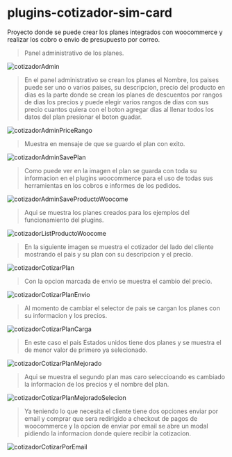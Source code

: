 # plugins-cotizador-sim-card
Proyecto donde se puede crear los planes integrados con woocommerce y realizar los cobro o envio de presupuesto por correo.



>Panel administrativo de los planes.

![cotizadorAdmin](https://user-images.githubusercontent.com/36554510/233823381-12237179-b1c2-4cd3-90a7-74f6de23de97.jpg)



>En el panel administrativo se crean los planes el Nombre, los paises puede ser uno o varios paises, su descripcion, precio del producto en dias es la parte donde se crean los planes de descuentos por rangos de dias los precios y puede elegir varios rangos de dias con sus precio cuantos quiera con el boton agregar dias al llenar todos los datos del plan presionar el boton guadar.

![cotizadorAdminPriceRango](https://user-images.githubusercontent.com/36554510/233823383-779aa44d-bae3-41f1-9e68-5445d6a330df.jpg)



>Muestra en mensaje de que se guardo el plan con exito.

![cotizadorAdminSavePlan](https://user-images.githubusercontent.com/36554510/233823386-365388da-85a1-44f4-916c-1ded958eb5ca.jpg)



>Como puede ver en la imagen el plan se guarda con toda su informacion en el plugins woocommerce para el uso de todas sus herramientas en los cobros e informes de los pedidos.

![cotizadorAdminSaveProductoWoocome](https://user-images.githubusercontent.com/36554510/233823394-e73e7e3d-67ed-4c88-b306-26bab65acea2.jpg)



>Aqui se muestra los planes creados para los ejemplos del funcionamiento del plugins.

![cotizadorListProductoWoocome](https://user-images.githubusercontent.com/36554510/233823402-b68ef2bc-1ceb-41f6-b40f-a86f11727311.jpg)



>En la siguiente imagen se muestra el cotizador del lado del cliente mostrando el pais y su plan con su descripcion y el precio.

![cotizadorCotizarPlan](https://user-images.githubusercontent.com/36554510/233823408-e876069d-c042-46e3-b55f-716f05db357a.jpg)



>Con la opcion marcada de envio se muestra el cambio del precio.

![cotizadorCotizarPlanEnvio](https://user-images.githubusercontent.com/36554510/233823414-d50aba01-7035-44c2-81cb-edd216b64996.jpg)



>Al momento de cambiar el selector de pais se cargan los planes con su informacion y los precios.

![cotizadorCotizarPlanCarga](https://user-images.githubusercontent.com/36554510/233823418-a4a806a6-a47c-49cc-9f17-c942c1c28dfe.jpg)



>En este caso el pais Estados unidos tiene dos planes y se muestra el de menor valor de primero ya selecionado.

![cotizadorCotizarPlanMejorado](https://user-images.githubusercontent.com/36554510/233823421-3f37e4b3-f102-46f5-90d7-3a929da2a8bf.jpg)



>Aqui se muestra el segundo plan mas caro seleccioando es cambiado la informacion de los precios y el nombre del plan.

![cotizadorCotizarPlanMejoradoSelecion](https://user-images.githubusercontent.com/36554510/233823423-e436e23d-d368-4962-901a-610fd9243308.jpg)



>Ya teniendo lo que necesita el cliente tiene dos opciones enviar por email y comprar que sera redirigido a checkout de pagos de woocommerce y la opcion de enviar por email se abre un modal pidiendo la informacion donde quiere recibir la cotizacion.

![cotizadorCotizarPorEmail](https://user-images.githubusercontent.com/36554510/233823429-11bb1c9f-8109-4b00-9b3d-c5c4ea6c31c3.jpg)
